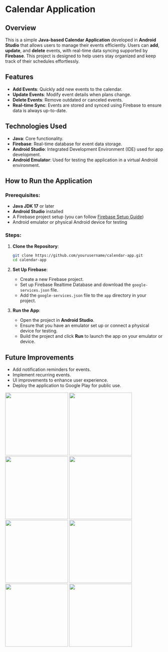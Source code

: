 
# Calendar Application

## Overview
This is a simple **Java-based Calendar Application** developed in **Android Studio** that allows users to manage their events efficiently. Users can **add**, **update**, and **delete** events, with real-time data syncing supported by **Firebase**. This project is designed to help users stay organized and keep track of their schedules effortlessly.

## Features
- **Add Events**: Quickly add new events to the calendar.
- **Update Events**: Modify event details when plans change.
- **Delete Events**: Remove outdated or canceled events.
- **Real-time Sync**: Events are stored and synced using Firebase to ensure data is always up-to-date.

## Technologies Used
- **Java**: Core functionality.
- **Firebase**: Real-time database for event data storage.
- **Android Studio**: Integrated Development Environment (IDE) used for app development.
- **Android Emulator**: Used for testing the application in a virtual Android environment.

## How to Run the Application
### Prerequisites:
- **Java JDK 17** or later
- **Android Studio** installed
- A Firebase project setup (you can follow [Firebase Setup Guide](https://firebase.google.com/docs/web/setup))
- Android emulator or physical Android device for testing

### Steps:
1. **Clone the Repository**:
   ```bash
   git clone https://github.com/yourusername/calendar-app.git
   cd calendar-app
   ```

2. **Set Up Firebase**:
   - Create a new Firebase project.
   - Set up Firebase Realtime Database and download the `google-services.json` file.
   - Add the `google-services.json` file to the `app` directory in your project.

3. **Run the App**:
   - Open the project in **Android Studio**.
   - Ensure that you have an emulator set up or connect a physical device for testing.
   - Build the project and click **Run** to launch the app on your emulator or device.

## Future Improvements
- Add notification reminders for events.
- Implement recurring events.
- UI improvements to enhance user experience.
- Deploy the application to Google Play for public use.

<img src="https://github.com/user-attachments/assets/e5026781-099f-400f-92d3-ee9209fe7f49" width="200">
<img src="https://github.com/user-attachments/assets/dda18096-a563-432e-9a96-ba1c6bfa95a3" width="200">
<img src="https://github.com/user-attachments/assets/19028c19-0228-400f-be5a-342e9791d6e5" width="200">
<img src="https://github.com/user-attachments/assets/d08a6279-259f-4e41-9249-05fcf66bab3e" width="200">
<img src="https://github.com/user-attachments/assets/eb7eb6bb-28d2-4095-8381-e06b9356f391" width="200">
<img src="https://github.com/user-attachments/assets/65492e1a-b278-449b-ace4-bae9f04966e4" width="200">
<img src="https://github.com/user-attachments/assets/f4d13a82-2e0a-4499-8e81-74c8903878f8" width="200">
<img src="https://github.com/user-attachments/assets/3b64c547-bf0c-471e-a8d5-d393ac2cc528" width="200">

